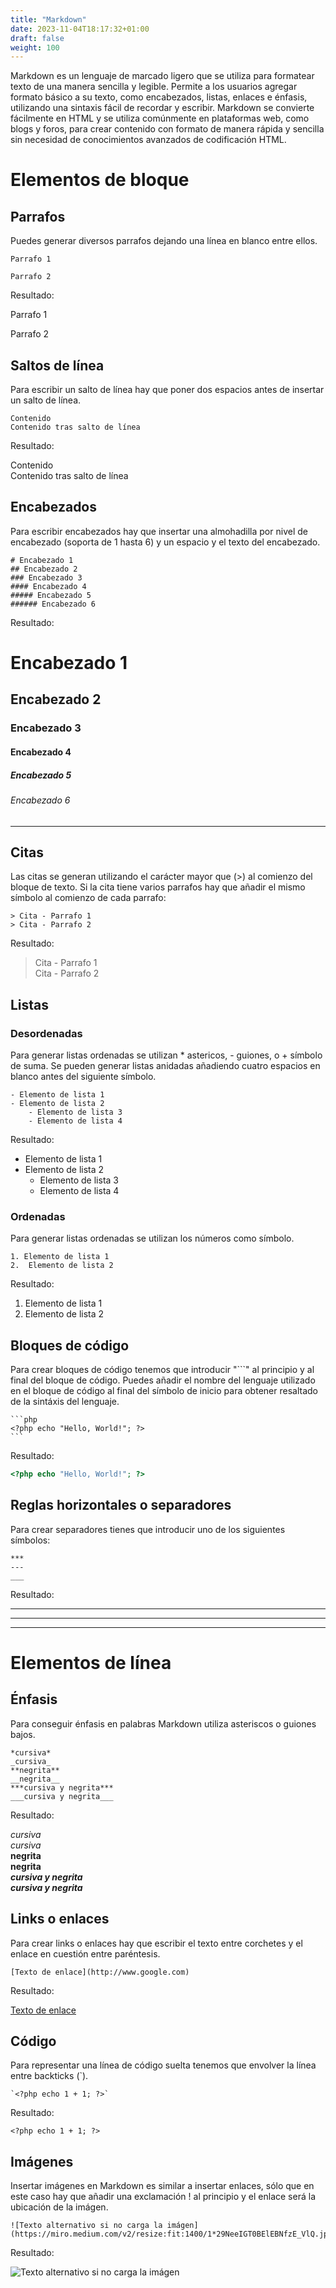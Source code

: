 ```yaml
---
title: "Markdown"
date: 2023-11-04T18:17:32+01:00
draft: false
weight: 100
---
```


Markdown es un lenguaje de marcado ligero que se utiliza para formatear texto de una manera sencilla y legible. Permite a los usuarios agregar formato básico a su texto, como encabezados, listas, enlaces e énfasis, utilizando una sintaxis fácil de recordar y escribir. Markdown se convierte fácilmente en HTML y se utiliza comúnmente en plataformas web, como blogs y foros, para crear contenido con formato de manera rápida y sencilla sin necesidad de conocimientos avanzados de codificación HTML.

# Elementos de bloque

## Parrafos

Puedes generar diversos parrafos dejando una línea en blanco entre ellos.

```
Parrafo 1

Parrafo 2
```

Resultado:

Parrafo 1

Parrafo 2

## Saltos de línea

Para escribir un salto de línea hay que poner dos espacios antes de insertar un salto de línea.

```
Contenido
Contenido tras salto de línea
```

Resultado:

Contenido  
Contenido tras salto de línea

## Encabezados

Para escribir encabezados hay que insertar una almohadilla por nivel de encabezado (soporta de 1 hasta 6) y un espacio y el texto del encabezado.

```
# Encabezado 1
## Encabezado 2
### Encabezado 3
#### Encabezado 4
##### Encabezado 5
###### Encabezado 6
```

Resultado:

# Encabezado 1

## Encabezado 2

### Encabezado 3

#### Encabezado 4

##### Encabezado 5

###### Encabezado 6

---

## Citas

Las citas se generan utilizando el carácter mayor que (>) al comienzo del bloque de texto. Si la cita tiene varios parrafos hay que añadir el mismo símbolo al comienzo de cada parrafo:

```
> Cita - Parrafo 1
> Cita - Parrafo 2
```

Resultado:

> Cita - Parrafo 1  
> Cita - Parrafo 2

## Listas

### Desordenadas

Para generar listas ordenadas se utilizan \* astericos, - guiones, o + símbolo de suma. Se pueden generar listas anidadas añadiendo cuatro espacios en blanco antes del siguiente símbolo.

```
- Elemento de lista 1
- Elemento de lista 2
    - Elemento de lista 3
    - Elemento de lista 4
```

Resultado:

- Elemento de lista 1
- Elemento de lista 2
  - Elemento de lista 3
  - Elemento de lista 4

### Ordenadas

Para generar listas ordenadas se utilizan los números como símbolo.

```
1. Elemento de lista 1
2.  Elemento de lista 2
```

Resultado:

1. Elemento de lista 1
2. Elemento de lista 2

## Bloques de código

Para crear bloques de código tenemos que introducir "```" al principio y al final del bloque de código. Puedes añadir el nombre del lenguaje utilizado en el bloque de código al final del símbolo de inicio para obtener resaltado de la sintáxis del lenguaje.

````
```php
<?php echo "Hello, World!"; ?>
```
````

Resultado:

```php
<?php echo "Hello, World!"; ?>
```

## Reglas horizontales o separadores

Para crear separadores tienes que introducir uno de los siguientes símbolos:

```
***
---
___
```

Resultado:

---

---

---

# Elementos de línea

## Énfasis

Para conseguir énfasis en palabras Markdown utiliza asteriscos o guiones bajos.

```
*cursiva*
_cursiva_
**negrita**
__negrita__
***cursiva y negrita***
___cursiva y negrita___
```

Resultado:

_cursiva_  
_cursiva_  
**negrita**  
**negrita**  
**_cursiva y negrita_**  
**_cursiva y negrita_**

## Links o enlaces

Para crear links o enlaces hay que escribir el texto entre corchetes y el enlace en cuestión entre paréntesis.

```
[Texto de enlace](http://www.google.com)
```

Resultado:

[Texto de enlace](http://www.google.com)

## Código

Para representar una línea de código suelta tenemos que envolver la línea entre backticks (`).

```
`<?php echo 1 + 1; ?>`
```

Resultado:

`<?php echo 1 + 1; ?>`

## Imágenes

Insertar imágenes en Markdown es similar a insertar enlaces, sólo que en este caso hay que añadir una exclamación ! al principio y el enlace será la ubicación de la imágen.

```
![Texto alternativo si no carga la imágen](https://miro.medium.com/v2/resize:fit:1400/1*29NeeIGT0BElEBNfzE_VlQ.jpeg)
```

Resultado:

![Texto alternativo si no carga la imágen](https://miro.medium.com/v2/resize:fit:1400/1*29NeeIGT0BElEBNfzE_VlQ.jpeg)
